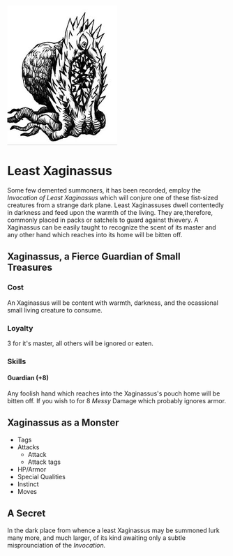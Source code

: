 ![xaginassus](/images/xaginassus.jpg?raw=true)

# Least Xaginassus

Some few demented summoners, it has been recorded, employ the *Invocation of Least Xaginassus* which will conjure one of these fist-sized creatures from a strange dark plane. Least Xaginassuses dwell contentedly in darkness and feed upon the warmth of the living. They are,therefore, commonly placed in packs or satchels to guard against thievery. A Xaginassus can be easily taught to recognize the scent of its master and any other hand which reaches into its home will be bitten off. 

## Xaginassus, a Fierce Guardian of Small Treasures

### Cost

An Xaginassus will be content with warmth, darkness, and the ocassional small living creature to consume.

### Loyalty

3 for it's master, all others will be ignored or eaten.

### Skills

#### Guardian (+8) 

Any foolish hand which reaches into the Xaginassus's pouch home will be bitten off. 
If you wish to for 8 *Messy* Damage which probably ignores armor.  

## Xaginassus as a Monster

- Tags
- Attacks
  - Attack
  - Attack tags
- HP/Armor
- Special Qualities
- Instinct
- Moves

## A Secret

In the dark place from whence a least Xaginassus may be summoned lurk many more, and much larger, of its kind awaiting only a subtle misprounciation of the *Invocation.*  